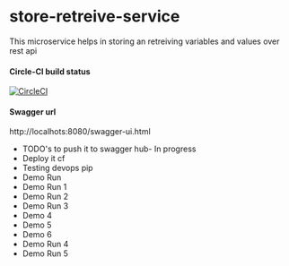 # store-retreive-service

This microservice helps in storing an retreiving variables and values over rest api 

#### Circle-CI build status

[![CircleCI](https://circleci.com/gh/akash1233/ms-store-retreive.svg?style=svg)](https://circleci.com/gh/akash1233/ms-store-retreive)

#### Swagger url 

http://localhots:8080/swagger-ui.html

- TODO's to push it to swagger hub- In progress
- Deploy it cf 
- Testing devops pip
- Demo Run
- Demo Run 1
- Demo Run 2
- Demo Run 3
- Demo 4
- Demo 5
- Demo 6
- Demo Run 4
- Demo Run 5


